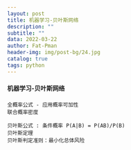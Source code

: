 ```yaml
---
layout: post
title: 机器学习-贝叶斯网络
description: ""
subtitle: ""
data: 2022-03-22
author: Fat-Pman 
header-img: img/post-bg/24.jpg
catalog: true
tags: python
---
```


#### 机器学习-贝叶斯网络

    全概率公式 - 应用概率可加性
    联合概率密度

    贝叶斯公式 : 条件概率 P(A|B) = P(AB)/P(B)
    贝叶斯定理
    贝叶斯判定准则：最小化总体风险
    
    